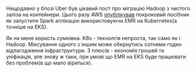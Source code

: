 Нещодавно у блозі Uber був цікавий пост про міграцію Hadoop з чистого заліза на контейнери. Цього разу AWS [опублікував](https://aws.amazon.com/blogs/big-data/run-and-debug-apache-spark-applications-on-aws-with-amazon-emr-on-amazon-eks/) покроковий посібник як запустити Spark аплікацію використовуючи EMR на Kubernetes(а точніше на EKS). 

Як на мене користь сумнівна. K8s - технолгія непроста, так само як і Hadoop. Міксування одного з іншим може обернутись сотнями годин відлагодження інфраструктури. 
З плюсів - економія грошей та уніфікація, але знову ж таки, при умові що EMR на EKS буде працювати без проблем(в що мало віриться). 